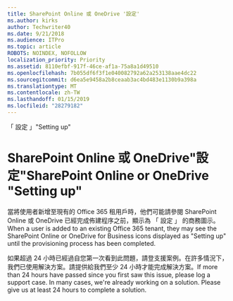 ```yaml
---
title: SharePoint Online 或 OneDrive '設定'
ms.author: kirks
author: Techwriter40
ms.date: 9/21/2018
ms.audience: ITPro
ms.topic: article
ROBOTS: NOINDEX, NOFOLLOW
localization_priority: Priority
ms.assetid: 8110efbf-917f-46ce-af1a-75a8a1d49510
ms.openlocfilehash: 7b055df6f3f1e040082792a62a253138aae4dc22
ms.sourcegitcommit: d6ea5e9458a2b8ceaab3ac4bd483e1130b9a398a
ms.translationtype: MT
ms.contentlocale: zh-TW
ms.lasthandoff: 01/15/2019
ms.locfileid: "28279182"
---
```

<span data-ttu-id="2ae6a-102">「 設定 」</span><span class="sxs-lookup"><span data-stu-id="2ae6a-102">"Setting up"</span></span>

# <a name="sharepoint-online-or-onedrive-setting-up"></a><span data-ttu-id="2ae6a-103">SharePoint Online 或 OneDrive"設定"</span><span class="sxs-lookup"><span data-stu-id="2ae6a-103">SharePoint Online or OneDrive "Setting up"</span></span>

<span data-ttu-id="2ae6a-104">當將使用者新增至現有的 Office 365 租用戶時，他們可能請參閱 SharePoint Online 或 OneDrive 已經完成佈建程序之前，顯示為 「 設定 」 的商務圖示。</span><span class="sxs-lookup"><span data-stu-id="2ae6a-104">When a user is added to an existing Office 365 tenant, they may see the SharePoint Online or OneDrive for Business icons displayed as "Setting up" until the provisioning process has been completed.</span></span>
  
<span data-ttu-id="2ae6a-p101">如果超過 24 小時已經過自您第一次看到此問題，請登支援案例。在許多情況下，我們已使用解決方案。請提供給我們至少 24 小時才能完成解決方案。</span><span class="sxs-lookup"><span data-stu-id="2ae6a-p101">If more than 24 hours have passed since you first saw this issue, please log a support case. In many cases, we're already working on a solution. Please give us at least 24 hours to complete a solution.</span></span>
  

